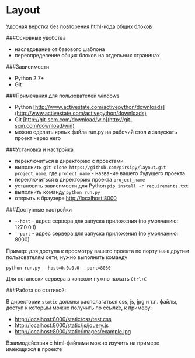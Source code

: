 Layout
======

Удобная верстка без повторения html-кода общих блоков

###Основные удобства


* наследование от базового шаблона
* переопределение общих блоков на отдельных страницах

###Зависимости

* Python 2.7+
* Git

###Примечания для пользователей windows

* Python [http://www.activestate.com/activepython/downloads](http://www.activestate.com/activepython/downloads)
* Git [http://git-scm.com/download/win](http://git-scm.com/download/win)
* можно сделать ярлык файла run.py на рабочий стол и запускать проект через него


###Установка и настройка

* переключиться в директорию с проектами
* выполнить `git clone https://github.com/pirsipy/layout.git project_name`, где `project_name` - название вашего будущего проекта
* переключиться в директорию проекта `project_name`
* установить зависимости для Python `pip install -r requirements.txt`
* выполнить команду `python run.py`
* открыть в браузере [http://localhost:8000](http://localhost:8000)

###Доступные настройки

* `--host` - адрес сервера для запуска приложения (по умолчанию: 127.0.0.1)
* `--port` - адрес сервера для запуска приложения (по умолчанию: 8000)

Пример: для доступа к просмотру вашего проекта по порту `8080` другим пользователям сети, нужно выполнить команду

    python run.py --host=0.0.0.0 --port=8080

Для остановки сервера в консоли нужно нажать `Ctrl+C`

###Работа со статикой:

В директории `static` должны располагаться css, js, jpg и т.п. файлы, доступ к которым можно получить по ссылке, к примеру:

* [http://localhost:8000/static/css/test.css](http://localhost:8000/static/css/test.css)
* [http://localhost:8000/static/js/jquery.js](http://localhost:8000/static/js/jquery.js)
* [http://localhost:8000/static/images/example.jpg](http://localhost:8000/static/images/example.jpg)

Взаимодействия с html-файлами можно изучить на примере имеющихся в проекте
